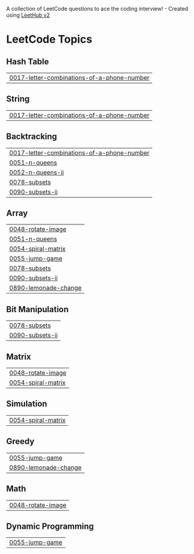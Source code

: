 A collection of LeetCode questions to ace the coding interview! - Created using [LeetHub v2](https://github.com/arunbhardwaj/LeetHub-2.0)
<!---LeetCode Topics Start-->
# LeetCode Topics
## Hash Table
|  |
| ------- |
| [0017-letter-combinations-of-a-phone-number](https://github.com/Risam-786/leetcode-Java-Solutions/tree/master/0017-letter-combinations-of-a-phone-number) |
## String
|  |
| ------- |
| [0017-letter-combinations-of-a-phone-number](https://github.com/Risam-786/leetcode-Java-Solutions/tree/master/0017-letter-combinations-of-a-phone-number) |
## Backtracking
|  |
| ------- |
| [0017-letter-combinations-of-a-phone-number](https://github.com/Risam-786/leetcode-Java-Solutions/tree/master/0017-letter-combinations-of-a-phone-number) |
| [0051-n-queens](https://github.com/Risam-786/leetcode-Java-Solutions/tree/master/0051-n-queens) |
| [0052-n-queens-ii](https://github.com/Risam-786/leetcode-Java-Solutions/tree/master/0052-n-queens-ii) |
| [0078-subsets](https://github.com/Risam-786/leetcode-Java-Solutions/tree/master/0078-subsets) |
| [0090-subsets-ii](https://github.com/Risam-786/leetcode-Java-Solutions/tree/master/0090-subsets-ii) |
## Array
|  |
| ------- |
| [0048-rotate-image](https://github.com/Risam-786/leetcode-Java-Solutions/tree/master/0048-rotate-image) |
| [0051-n-queens](https://github.com/Risam-786/leetcode-Java-Solutions/tree/master/0051-n-queens) |
| [0054-spiral-matrix](https://github.com/Risam-786/leetcode-Java-Solutions/tree/master/0054-spiral-matrix) |
| [0055-jump-game](https://github.com/Risam-786/leetcode-Java-Solutions/tree/master/0055-jump-game) |
| [0078-subsets](https://github.com/Risam-786/leetcode-Java-Solutions/tree/master/0078-subsets) |
| [0090-subsets-ii](https://github.com/Risam-786/leetcode-Java-Solutions/tree/master/0090-subsets-ii) |
| [0890-lemonade-change](https://github.com/Risam-786/leetcode-Java-Solutions/tree/master/0890-lemonade-change) |
## Bit Manipulation
|  |
| ------- |
| [0078-subsets](https://github.com/Risam-786/leetcode-Java-Solutions/tree/master/0078-subsets) |
| [0090-subsets-ii](https://github.com/Risam-786/leetcode-Java-Solutions/tree/master/0090-subsets-ii) |
## Matrix
|  |
| ------- |
| [0048-rotate-image](https://github.com/Risam-786/leetcode-Java-Solutions/tree/master/0048-rotate-image) |
| [0054-spiral-matrix](https://github.com/Risam-786/leetcode-Java-Solutions/tree/master/0054-spiral-matrix) |
## Simulation
|  |
| ------- |
| [0054-spiral-matrix](https://github.com/Risam-786/leetcode-Java-Solutions/tree/master/0054-spiral-matrix) |
## Greedy
|  |
| ------- |
| [0055-jump-game](https://github.com/Risam-786/leetcode-Java-Solutions/tree/master/0055-jump-game) |
| [0890-lemonade-change](https://github.com/Risam-786/leetcode-Java-Solutions/tree/master/0890-lemonade-change) |
## Math
|  |
| ------- |
| [0048-rotate-image](https://github.com/Risam-786/leetcode-Java-Solutions/tree/master/0048-rotate-image) |
## Dynamic Programming
|  |
| ------- |
| [0055-jump-game](https://github.com/Risam-786/leetcode-Java-Solutions/tree/master/0055-jump-game) |
<!---LeetCode Topics End-->